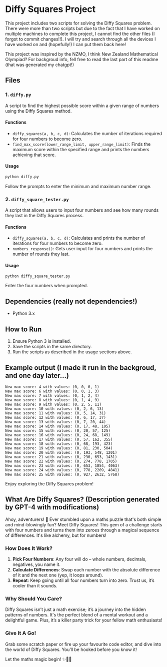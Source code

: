 # Diffy Squares Project

This project includes two scripts for solving the Diffy Squares problem. There were more than two scripts but due to the fact that I have worked on multiple machines to complete this project, I cannot find the other files (I forgot to commit changes!!). I will try and search through all the devices I have worked on and (hopefully!) I can put them back here!

This project was inspired by the NZMO, I think New Zealand Mathematical Olympiad? For backgroud info, fell free to read the last part of this readme (that was generated my chatgpt!)

## Files

### 1. `diffy.py`

A script to find the highest possible score within a given range of numbers using the Diffy Squares method.

#### Functions
- `diffy_squares(a, b, c, d)`: Calculates the number of iterations required for four numbers to become zero.
- `find_max_score(lower_range_limit, upper_range_limit)`: Finds the maximum score within the specified range and prints the numbers achieving that score.

#### Usage
```bash
python diffy.py
```
Follow the prompts to enter the minimum and maximum number range.

### 2. `diffy_square_tester.py`

A script that allows users to input four numbers and see how many rounds they last in the Diffy Squares process.

#### Functions
- `diffy_squares(a, b, c, d)`: Calculates and prints the number of iterations for four numbers to become zero.
- `numbers_response()`: Gets user input for four numbers and prints the number of rounds they last.

#### Usage
```bash
python diffy_square_tester.py
```
Enter the four numbers when prompted.

## Dependencies (really not dependencies!)
- Python 3.x

## How to Run
1. Ensure Python 3 is installed.
2. Save the scripts in the same directory.
3. Run the scripts as described in the usage sections above.

## Example output (I made it run in the backgroud, and one day later...)
```
New max score: 4 with values: (0, 0, 0, 1)
New max score: 6 with values: (0, 0, 1, 3)
New max score: 7 with values: (0, 1, 2, 4)
New max score: 8 with values: (0, 1, 4, 9)
New max score: 9 with values: (0, 2, 5, 11)
New max score: 10 with values: (0, 2, 6, 13)
New max score: 11 with values: (0, 5, 14, 31)
New max score: 12 with values: (0, 6, 17, 37)
New max score: 13 with values: (0, 7, 20, 44)
New max score: 14 with values: (0, 17, 48, 105)
New max score: 15 with values: (0, 20, 57, 125)
New max score: 16 with values: (0, 24, 68, 149)
New max score: 17 with values: (0, 57, 162, 355)
New max score: 18 with values: (0, 68, 193, 423)
New max score: 19 with values: (0, 81, 230, 504)
New max score: 20 with values: (0, 193, 548, 1201)
New max score: 21 with values: (0, 230, 653, 1431)
New max score: 22 with values: (0, 274, 778, 1705)
New max score: 23 with values: (0, 653, 1854, 4063)
New max score: 24 with values: (0, 778, 2209, 4841)
New max score: 25 with values: (0, 927, 2632, 5768)
```

Enjoy exploring the Diffy Squares problem!

## What Are Diffy Squares? (Description generated by GPT-4 with modifications)

Ahoy, adventurers! 🌊 Ever stumbled upon a maths puzzle that's both simple and mind-blowingly fun? Meet Diffy Squares! This gem of a challenge starts with four numbers and turns them into zeroes through a magical sequence of differences. It's like alchemy, but for numbers!

### How Does It Work?

1. **Pick Four Numbers**: Any four will do – whole numbers, decimals, negatives, you name it.
2. **Calculate Differences**: Swap each number with the absolute difference of it and the next one (yep, it loops around).
3. **Repeat**: Keep going until all four numbers turn into zero. Trust us, it’s cooler than it sounds.

### Why Should You Care?

Diffy Squares isn’t just a math exercise; it’s a journey into the hidden patterns of numbers. It's the perfect blend of a mental workout and a delightful game. Plus, it’s a killer party trick for your fellow math enthusiasts!

### Give It A Go!

Grab some scratch paper or fire up your favourite code editor, and dive into the world of Diffy Squares. You’ll be hooked before you know it!

Let the maths magic begin! ✨🏴‍☠️

